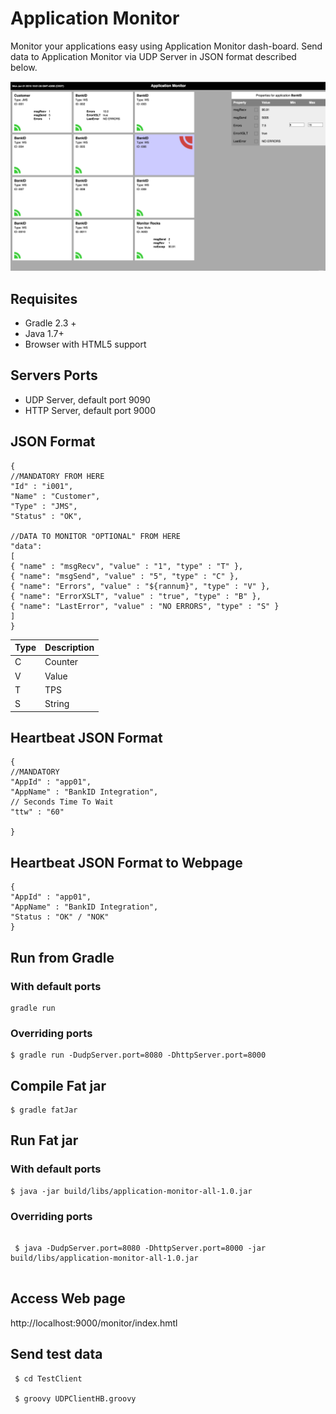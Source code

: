 # Application Monitor
Monitor your applications easy using Application Monitor dash-board.
Send data to Application Monitor via UDP Server in JSON format described below.

![Application Monitor](docs/Application_Monitor.png)

## Requisites

* Gradle 2.3 +
* Java 1.7+
* Browser with HTML5 support

## Servers Ports

* UDP Server, default port 9090
* HTTP Server, default port 9000

## JSON Format

    {
    //MANDATORY FROM HERE
    "Id" : "i001",
    "Name" : "Customer",
    "Type" : "JMS",
    "Status" : "OK",

    //DATA TO MONITOR "OPTIONAL" FROM HERE
    "data":
    [
    { "name" : "msgRecv", "value" : "1", "type" : "T" },
    { "name": "msgSend", "value" : "5", "type" : "C" },
    { "name": "Errors", "value" : "${rannum}", "type" : "V" },
    { "name": "ErrorXSLT", "value" : "true", "type" : "B" },
    { "name": "LastError", "value" : "NO ERRORS", "type" : "S" }
    ]
    }



Type | Description
-----|-------------
C | Counter
V | Value
T | TPS
S | String



## Heartbeat JSON Format

    {
    //MANDATORY
    "AppId" : "app01",
    "AppName" : "BankID Integration",
    // Seconds Time To Wait
    "ttw" : "60"

    }

## Heartbeat JSON Format to Webpage

    {
    "AppId" : "app01",
    "AppName" : "BankID Integration",
    "Status : "OK" / "NOK"    
    }

## Run from Gradle

### With default ports

```
gradle run
```
### Overriding ports

```
$ gradle run -DudpServer.port=8080 -DhttpServer.port=8000
```

## Compile Fat jar

```
$ gradle fatJar
```

## Run Fat jar

### With default ports

```
$ java -jar build/libs/application-monitor-all-1.0.jar
```

### Overriding ports

```

 $ java -DudpServer.port=8080 -DhttpServer.port=8000 -jar build/libs/application-monitor-all-1.0.jar
 
```

 ## Access Web page

 http://localhost:9000/monitor/index.hmtl

 ## Send test data

```
 $ cd TestClient

 $ groovy UDPClientHB.groovy
```
